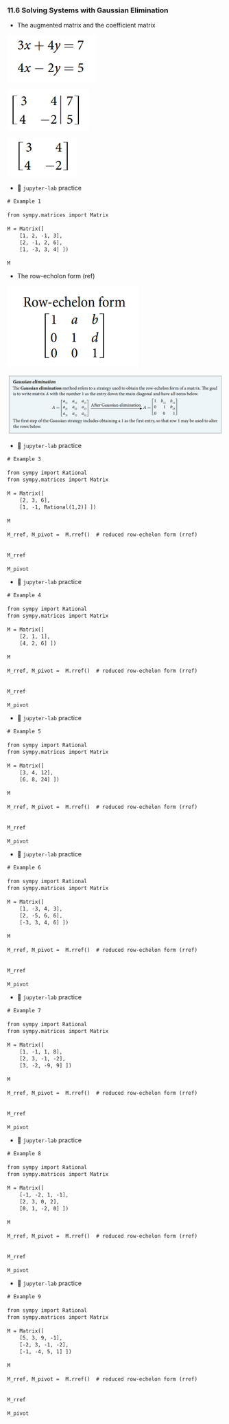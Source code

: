 ### 11.6 Solving Systems with Gaussian Elimination

- The augmented matrix and the coefficient matrix

![Summary 1](./ch11-06-sum1.png)

![Summary 2](./ch11-06-sum2.png)

![Summary 3](./ch11-06-sum3.png)


- 🎯 `jupyter-lab` practice

``` 
# Example 1

from sympy.matrices import Matrix

M = Matrix([
    [1, 2, -1, 3],
    [2, -1, 2, 6],
    [1, -3, 3, 4] ])

M
```



- The row-echolon form (ref)

![Summary 4](./ch11-06-sum4.png)

![Summary 5](./ch11-06-sum5.png)


- 🎯 `jupyter-lab` practice

``` 
# Example 3

from sympy import Rational
from sympy.matrices import Matrix

M = Matrix([
    [2, 3, 6],
    [1, -1, Rational(1,2)] ])

M

M_rref, M_pivot =  M.rref()  # reduced row-echelon form (rref)


M_rref

M_pivot
```


- 🎯 `jupyter-lab` practice

``` 
# Example 4

from sympy import Rational
from sympy.matrices import Matrix

M = Matrix([
    [2, 1, 1],
    [4, 2, 6] ])

M

M_rref, M_pivot =  M.rref()  # reduced row-echelon form (rref)


M_rref

M_pivot
```


- 🎯 `jupyter-lab` practice

``` 
# Example 5

from sympy import Rational
from sympy.matrices import Matrix

M = Matrix([
    [3, 4, 12],
    [6, 8, 24] ])

M

M_rref, M_pivot =  M.rref()  # reduced row-echelon form (rref)


M_rref

M_pivot
```


- 🎯 `jupyter-lab` practice

``` 
# Example 6

from sympy import Rational
from sympy.matrices import Matrix

M = Matrix([
    [1, -3, 4, 3],
    [2, -5, 6, 6],
    [-3, 3, 4, 6] ])

M

M_rref, M_pivot =  M.rref()  # reduced row-echelon form (rref)


M_rref

M_pivot
```


- 🎯 `jupyter-lab` practice

``` 
# Example 7

from sympy import Rational
from sympy.matrices import Matrix

M = Matrix([
    [1, -1, 1, 8],
    [2, 3, -1, -2],
    [3, -2, -9, 9] ])

M

M_rref, M_pivot =  M.rref()  # reduced row-echelon form (rref)


M_rref

M_pivot
```



- 🎯 `jupyter-lab` practice

``` 
# Example 8

from sympy import Rational
from sympy.matrices import Matrix

M = Matrix([
    [-1, -2, 1, -1],
    [2, 3, 0, 2],
    [0, 1, -2, 0] ])

M

M_rref, M_pivot =  M.rref()  # reduced row-echelon form (rref)


M_rref

M_pivot
```


- 🎯 `jupyter-lab` practice

``` 
# Example 9

from sympy import Rational
from sympy.matrices import Matrix

M = Matrix([
    [5, 3, 9, -1],
    [-2, 3, -1, -2],
    [-1, -4, 5, 1] ])

M

M_rref, M_pivot =  M.rref()  # reduced row-echelon form (rref)


M_rref

M_pivot
```





